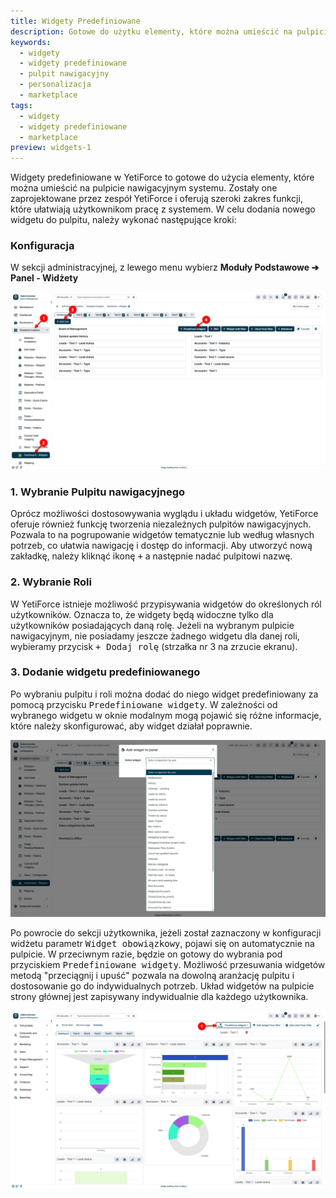 ```yaml
---
title: Widgety Predefiniowane
description: Gotowe do użytku elementy, które można umieścić na pulpicie nawigacyjnym systemu.
keywords:
  - widgety
  - widgety predefiniowane
  - pulpit nawigacyjny
  - personalizacja
  - marketplace
tags:
  - widgety
  - widgety predefiniowane
  - marketplace
preview: widgets-1
---
```


Widgety predefiniowane w YetiForce to gotowe do użycia elementy, które można umieścić na pulpicie nawigacyjnym systemu. Zostały one zaprojektowane przez zespół YetiForce i oferują szeroki zakres funkcji, które ułatwiają użytkownikom pracę z systemem.  W celu dodania nowego widgetu do pulpitu, należy wykonać następujące kroki:

### Konfiguracja 

W sekcji administracyjnej, z lewego menu wybierz **Moduły Podstawowe ➔ Panel - Widżety**

![widgets-1.jpg](widgets-1.jpg)

### 1. Wybranie Pulpitu nawigacyjnego

Oprócz możliwości dostosowywania wyglądu i układu widgetów, YetiForce oferuje również funkcję tworzenia niezależnych pulpitów nawigacyjnych. Pozwala to na pogrupowanie widgetów tematycznie lub według własnych potrzeb, co ułatwia nawigację i dostęp do informacji. Aby utworzyć nową zakładkę, należy kliknąć ikonę <kbd>+</kbd> a następnie nadać pulpitowi nazwę. 

### 2. Wybranie Roli

W YetiForce istnieje możliwość przypisywania widgetów do określonych ról użytkowników. Oznacza to, że widgety będą widoczne tylko dla użytkowników posiadających daną rolę. Jeżeli na wybranym pulpicie nawigacyjnym, nie posiadamy jeszcze żadnego widgetu dla danej roli, wybieramy przycisk <kbd>+ Dodaj rolę</kbd> (strzałka nr 3 na zrzucie ekranu).

### 3. Dodanie widgetu predefiniowanego

Po wybraniu pulpitu i roli można dodać do niego widget predefiniowany za pomocą przycisku <kbd>Predefiniowane widgety</kbd>. W zależności od wybranego widgetu w oknie modalnym mogą pojawić się różne informacje, które należy skonfigurować, aby widget działał poprawnie.

![widgets-2.jpg](widgets-2.jpg)

Po powrocie do sekcji użytkownika, jeżeli został zaznaczony w konfiguracji widżetu parametr <kbd>Widget obowiązkowy</kbd>, pojawi się on automatycznie na pulpicie. W przeciwnym razie, będzie on gotowy do wybrania pod przyciskiem <kbd>Predefiniowane widgety</kbd>. Możliwość przesuwania widgetów metodą "przeciągnij i upuść" pozwala na dowolną aranżację pulpitu i dostosowanie go do indywidualnych potrzeb. Układ widgetów na pulpicie strony głównej jest zapisywany indywidualnie dla każdego użytkownika.

![widgets-7.jpg](widgets-7.jpg)
